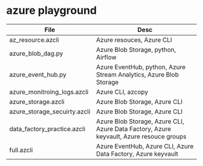 # azure playground

File                                              | Desc
| ----------------------------------------------- | --- |
az_resource.azcli            | Azure resouces, Azure CLI
azure_blob_dag.py            | Azure Blob Storage, python, Airflow
azure_event_hub.py           | Azure EventHub, python, Azure Stream Analytics, Azure Blob Storage
azure_monitroing_logs.azcli  | Azure CLI, azcopy 
azure_storage.azcli          | Azure Blob Storage, Azure CLI
azure_storage_secuirty.azcli | Azure Blob Storage, Azure CLI
data_factory_practice.azcli  | Azure Blob Storage, Azure CLI, Azure Data Factory, Azure keyvault, Azure resouce groups
full.azcli                   | Azure EventHub,  Azure CLI, Azure Data Factory, Azure keyvault